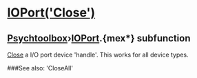 # [IOPort('Close')](IOPort-Close) 
## [Psychtoolbox](Pyschtoolbox)&#8250;[IOPort](IOPort).{mex*} subfunction


[Close](Close) a I/O port device 'handle'. This works for all device types.  
  


###See also:
'CloseAll'
